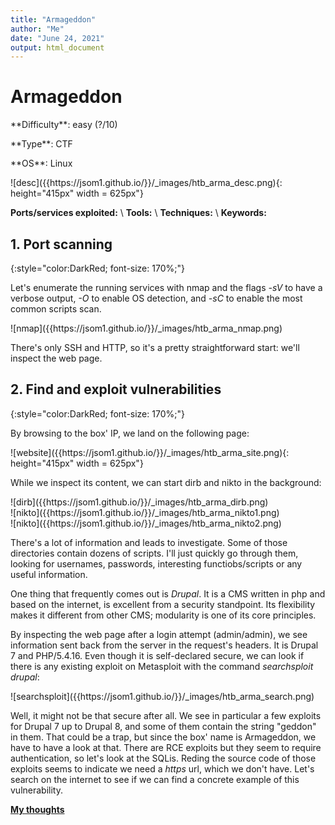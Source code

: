 ```yaml
---
title: "Armageddon"
author: "Me"
date: "June 24, 2021"
output: html_document
---
```


# Armageddon

 <div id="boxinfo">
 <div id="textbox">
 <p class="alignleft">**Difficulty**: easy (?/10)</p>
 <p class="aligncenter">**Type**: CTF</p>
 <p class="alignright">**OS**: Linux</p>
 </div>
 <div style="clear: both;"></div>
 </div> 

<div class="img_container">
![desc]({{https://jsom1.github.io/}}/_images/htb_arma_desc.png){: height="415px" width = 625px"}
</div>

**Ports/services exploited:** \\
**Tools:** \\
**Techniques:** \\
**Keywords:**


## 1. Port scanning
{:style="color:DarkRed; font-size: 170%;"}

Let's enumerate the running services with nmap and the flags *-sV* to have a verbose output, *-O* to enable OS detection, and *-sC* to enable the most common scripts scan.

<div class="img_container">
![nmap]({{https://jsom1.github.io/}}/_images/htb_arma_nmap.png)
</div>

There's only SSH and HTTP, so it's a pretty straightforward start: we'll inspect the web page.

## 2. Find and exploit vulnerabilities
{:style="color:DarkRed; font-size: 170%;"}

By browsing to the box' IP, we land on the following page:

<div class="img_container">
![website]({{https://jsom1.github.io/}}/_images/htb_arma_site.png){: height="415px" width = 625px"}
</div>

While we inspect its content, we can start dirb and nikto in the background:

<div class="img_container">
![dirb]({{https://jsom1.github.io/}}/_images/htb_arma_dirb.png)
</div>

<div class="img_container">
![nikto]({{https://jsom1.github.io/}}/_images/htb_arma_nikto1.png)
</div>

<div class="img_container">
![nikto]({{https://jsom1.github.io/}}/_images/htb_arma_nikto2.png)
</div>

There's a lot of information and leads to investigate. Some of those directories contain dozens of scripts. I'll just quickly go through them, looking for usernames, passwords, interesting functiobs/scripts or any useful information.

One thing that frequently comes out is *Drupal*. It is a CMS written in php and based on the internet, is excellent from a security standpoint. Its flexibility makes it different from other CMS; modularity is one of its core principles. 

By inspecting the web page after a login attempt (admin/admin), we see information sent back from the server in the request's headers. It is Drupal 7 and PHP/5.4.16. Even though it is self-declared secure, we can look if there is any existing exploit on Metasploit with the command *searchsploit drupal*:

<div class="img_container">
![searchsploit]({{https://jsom1.github.io/}}/_images/htb_arma_search.png)
</div>

Well, it might not be that secure after all. We see in particular a few exploits for Drupal 7 up to Drupal 8, and some of them contain the string "geddon" in them. That could be a trap, but since the box' name is Armageddon, we have to have a look at that. There are RCE exploits but they seem to require authentication, so let's look at the SQLis. Reding the source code of those exploits seems to indicate we need a *https* url, which we don't have. Let's search on the internet to see if we can find a concrete example of this vulnerability.


<ins>**My thoughts**</ins>
 

 
 
